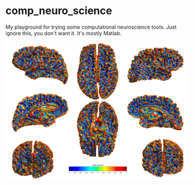 # comp_neuro_science

My playground for trying some computational neuroscience tools. Just ignore this, you don't want it. It's mostly Matlab.

![shape_index_of_white_on_white](./matlab_brain_curvature/shape_index_of_white_on_white.jpg?raw=true "The Shape index (SI) of the white matter surface of a human brain.")

